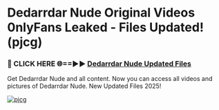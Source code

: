 # Dedarrdar Nude Original Videos 0nlyFans Leaked - Files Updated! (pjcg)

<h3>🔴 CLICK HERE 🌐==►► <a href="https://tinyurl.com/y5r63du9" rel="nofollow">Dedarrdar Nude Updated Files</a></h3>

Get Dedarrdar Nude and all content. Now you can access all videos and pictures of Dedarrdar Nude. New Updated Files 2025!

[![pjcg](https://i.imgur.com/UVo9nyh.gif)](https://tinyurl.com/y5r63du9)